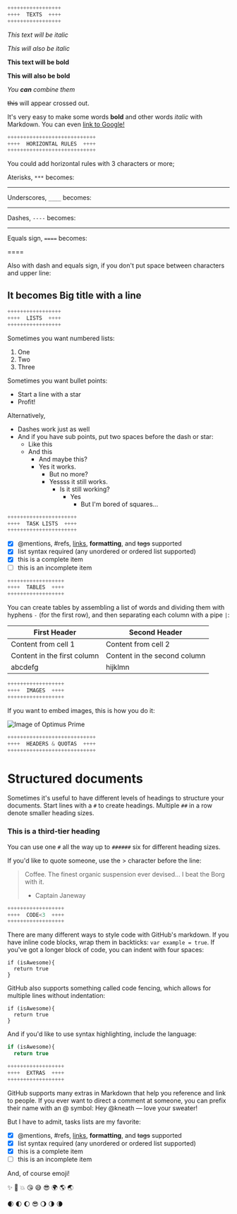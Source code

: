 ```javascript
+++++++++++++++++
++++  TEXTS  ++++
+++++++++++++++++
```

*This text will be italic*

_This will also be italic_

**This text will be bold**

__This will also be bold__

_You **can** combine them_

~~this~~ will appear crossed out.

It's very easy to make some words **bold** and other words *italic* with Markdown. You can even [link to Google!](http://google.com)
```javascript
++++++++++++++++++++++++++++
++++  HORIZONTAL RULES  ++++
++++++++++++++++++++++++++++
```
You could add horizontal rules with 3 characters or more;

Aterisks, `***` becomes:

***

Underscores, `____` becomes:

____

Dashes, `----` becomes:

----
Equals sign, `====` becomes:

====

Also with dash and equals sign, if you don't put space between characters and upper line:

It becomes Big title with a line
---

```javascript
+++++++++++++++++
++++  LISTS  ++++
+++++++++++++++++
```
Sometimes you want numbered lists:

1. One
2. Two
3. Three

Sometimes you want bullet points:

* Start a line with a star
* Profit!

Alternatively,

- Dashes work just as well
- And if you have sub points, put two spaces before the dash or star:
  - Like this
  - And this
    - And maybe this?
    - Yes it works.
      - But no more?
      - Yessss it still works.
        - Is it still working?
          - Yes
            - But I'm bored of squares...
  
```javascript
++++++++++++++++++++++
++++  TASK LISTS  ++++
++++++++++++++++++++++
```
- [x] @mentions, #refs, [links](), **formatting**, and <del>tags</del> supported
- [x] list syntax required (any unordered or ordered list supported)
- [x] this is a complete item
- [ ] this is an incomplete item

```javascript
++++++++++++++++++
++++  TABLES  ++++
++++++++++++++++++
```
You can create tables by assembling a list of words and dividing them with hyphens `-` (for the first row), and then separating each column with a pipe `|`:

First Header | Second Header
--- | ---
Content from cell 1 | Content from cell 2
Content in the first column | Content in the second column
abcdefg | hijklmn

```javascript
++++++++++++++++++
++++  IMAGES  ++++
++++++++++++++++++
```
If you want to embed images, this is how you do it:

![Image of Optimus Prime](https://avatars2.githubusercontent.com/u/26652045?s=400&v=4)

```javascript
++++++++++++++++++++++++++++
++++  HEADERS & QUOTAS  ++++
++++++++++++++++++++++++++++
```

# Structured documents

Sometimes it's useful to have different levels of headings to structure your documents. Start lines with a `#` to create headings. Multiple `##` in a row denote smaller heading sizes.

### This is a third-tier heading

You can use one `#` all the way up to `######` six for different heading sizes.

If you'd like to quote someone, use the > character before the line:

> Coffee. The finest organic suspension ever devised... I beat the Borg with it.
> - Captain Janeway

```javascript
++++++++++++++++++
++++  CODE<3  ++++
++++++++++++++++++
```

There are many different ways to style code with GitHub's markdown. If you have inline code blocks, wrap them in backticks: `var example = true`.  If you've got a longer block of code, you can indent with four spaces:

    if (isAwesome){
      return true
    }

GitHub also supports something called code fencing, which allows for multiple lines without indentation:

```
if (isAwesome){
  return true
}
```

And if you'd like to use syntax highlighting, include the language:

```javascript
if (isAwesome){
  return true
```

```javascript
++++++++++++++++++
++++  EXTRAS  ++++
++++++++++++++++++
```
 
GitHub supports many extras in Markdown that help you reference and link to people. If you ever want to direct a comment at someone, you can prefix their name with an @ symbol: Hey @kneath — love your sweater!

But I have to admit, tasks lists are my favorite:

- [x] @mentions, #refs, [links](), **formatting**, and <del>tags</del> supported
- [x] list syntax required (any unordered or ordered list supported)
- [x] this is a complete item
- [ ] this is an incomplete item

And, of course emoji! 

:sparkles: :camel: :boom: :kissing_heart: :sweat_smile: :sunglasses: :earth_africa: :earth_americas: :earth_asia:

:waxing_crescent_moon:  :first_quarter_moon:  :waxing_gibbous_moon:  :sunglasses:  :waning_gibbous_moon:  :last_quarter_moon:  :waning_crescent_moon:
